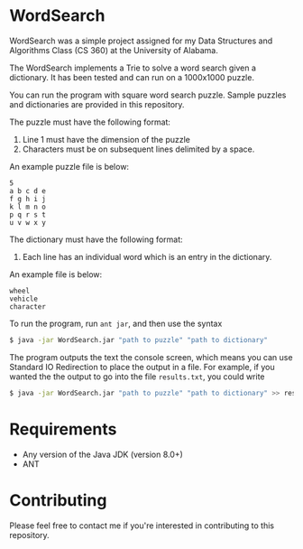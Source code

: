 # WordSearch

WordSearch was a simple project assigned for my Data Structures and Algorithms Class (CS 360)
at the University of Alabama.

The WordSearch implements a Trie to solve a word search given a dictionary. It has been
tested and can run on a 1000x1000 puzzle.

You can run the program with square word search puzzle. Sample puzzles and dictionaries are
provided in this repository.

The puzzle must have the following format:

1. Line 1 must have the dimension of the puzzle
2. Characters must be on subsequent lines delimited by a space.

An example puzzle file is below:
```
5
a b c d e
f g h i j
k l m n o
p q r s t
u v w x y
```

The dictionary must have the following format:

1. Each line has an individual word which is an entry in the dictionary.

An example file is below:

```
wheel
vehicle
character
```

To run the program, run `ant jar`, and then use the syntax

```bash
$ java -jar WordSearch.jar "path to puzzle" "path to dictionary"
```

The program outputs the text the console screen, which means you can use Standard IO Redirection to place the output in a file.
For example, if you wanted the the output to go into the file `results.txt`, you could write

```bash
$ java -jar WordSearch.jar "path to puzzle" "path to dictionary" >> results.txt
```

# Requirements

- Any version of the Java JDK (version 8.0+)
- ANT

# Contributing
Please feel free to contact me if you're interested in contributing to this repository.
